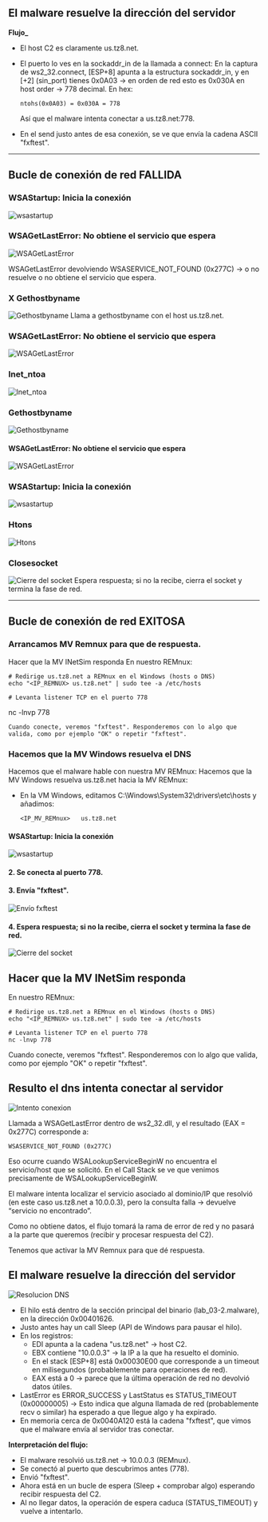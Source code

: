 

## El malware resuelve la dirección del servidor
**Flujo_**
- El host C2 es claramente us.tz8.net.
- El puerto lo ves en la sockaddr_in de la llamada a connect: En la captura de ws2_32.connect, [ESP+8] apunta a la estructura sockaddr_in, y en [+2] (sin_port) tienes 0x0A03 → en orden de red esto es 0x030A en host order → 778 decimal.
  En hex:
  ```
  ntohs(0x0A03) = 0x030A = 778
  ```
  Así que el malware intenta conectar a us.tz8.net:778.
  
- En el send justo antes de esa conexión, se ve que envía la cadena ASCII "fxftest".

___________________________________________________________________
## Bucle de conexión de red FALLIDA

### WSAStartup: Inicia la conexión
![wsastartup](capturas/wsastartup.png)


### WSAGetLastError: No obtiene el servicio que espera
![WSAGetLastError](capturas/wsagetlasterror.png)

WSAGetLastError devolviendo WSASERVICE_NOT_FOUND (0x277C) → o no resuelve o no obtiene el servicio que espera.

### X Gethostbyname
![Gethostbyname](capturas/gethostbyname.png)
Llama a gethostbyname con el host us.tz8.net.


### WSAGetLastError: No obtiene el servicio que espera
![WSAGetLastError](capturas/wsagetlasterror.png)


### Inet_ntoa
![Inet_ntoa](capturas/inet_ntoa.png)


### Gethostbyname
![Gethostbyname](capturas/gethostbyname.png)



#### WSAGetLastError: No obtiene el servicio que espera
![WSAGetLastError](capturas/wsagetlasterror.png)


### WSAStartup: Inicia la conexión
![wsastartup](capturas/wsastartup.png)


### Htons
![Htons](capturas/htons.png)


### Closesocket
![Cierre del socket](capturas/closesocket.png)
Espera respuesta; si no la recibe, cierra el socket y termina la fase de red.

___________________________________________________________
## Bucle de conexión de red EXITOSA
### Arrancamos MV Remnux para que de respuesta.
Hacer que la MV INetSim responda
En nuestro REMnux:
```
# Redirige us.tz8.net a REMnux en el Windows (hosts o DNS)
echo "<IP_REMNUX> us.tz8.net" | sudo tee -a /etc/hosts

# Levanta listener TCP en el puerto 778
```
nc -lnvp 778
```
Cuando conecte, veremos "fxftest". Responderemos con lo algo que valida, como por ejemplo "OK" o repetir "fxftest".
```

### Hacemos que la MV Windows resuelva el DNS
Hacemos que el malware hable con nuestra MV REMnux: Hacemos que la MV Windows resuelva us.tz8.net hacia la MV REMnux:
- En la VM Windows, editamos C:\Windows\System32\drivers\etc\hosts y añadimos:
  ```
  <IP_MV_REMnux>   us.tz8.net
  ```



#### WSAStartup: Inicia la conexión
![wsastartup](capturas/wsastartup.png)



#### 2. Se conecta al puerto 778.

#### 3. Envía "fxftest".
![Envío fxftest](capturas/send-fxftest.png)

#### 4. Espera respuesta; si no la recibe, cierra el socket y termina la fase de red.
![Cierre del socket](captura/closesocket.png)

## Hacer que la MV INetSim responda
En nuestro REMnux:
```
# Redirige us.tz8.net a REMnux en el Windows (hosts o DNS)
echo "<IP_REMNUX> us.tz8.net" | sudo tee -a /etc/hosts

# Levanta listener TCP en el puerto 778
nc -lnvp 778
```
Cuando conecte, veremos "fxftest". Responderemos con lo algo que valida, como por ejemplo "OK" o repetir "fxftest".


## Resulto el dns intenta conectar al servidor

![Intento conexion](capturas/intento-conexion.png)

Llamada a WSAGetLastError dentro de ws2_32.dll, y el resultado (EAX = 0x277C) corresponde a:
```
WSASERVICE_NOT_FOUND (0x277C)
```
Eso ocurre cuando WSALookupServiceBeginW no encuentra el servicio/host que se solicitó. En el Call Stack se ve que venimos precisamente de WSALookupServiceBeginW.

El malware intenta localizar el servicio asociado al dominio/IP que resolvió (en este caso us.tz8.net a 10.0.0.3), pero la consulta falla → devuelve “servicio no encontrado”.

Como no obtiene datos, el flujo tomará la rama de error de red y no pasará a la parte que queremos (recibir y procesar respuesta del C2).

Tenemos que activar la MV Remnux para que dé respuesta.



## El malware resuelve la dirección del servidor

![Resolucion DNS](capturas/resolucion-dns.png)

- El hilo está dentro de la sección principal del binario (lab_03-2.malware), en la dirección 0x00401626.
- Justo antes hay un call Sleep (API de Windows para pausar el hilo).
- En los registros:
  - EDI apunta a la cadena "us.tz8.net" → host C2.
  - EBX contiene "10.0.0.3" → la IP a la que ha resuelto el dominio.
  - En el stack [ESP+8] está 0x00030E00 que corresponde a un timeout en milisegundos (probablemente para operaciones de red).
  - EAX está a 0 → parece que la última operación de red no devolvió datos útiles.
- LastError es ERROR_SUCCESS y LastStatus es STATUS_TIMEOUT (0x00000005) → Esto indica que alguna llamada de red (probablemente recv o similar) ha esperado a que llegue algo y ha expirado.
- En memoria cerca de 0x0040A120 está la cadena "fxftest", que vimos que el malware envía al servidor tras conectar.


**Interpretación del flujo:**
- El malware resolvió us.tz8.net → 10.0.0.3 (REMnux).
- Se conectó al puerto que descubrimos antes (778).
- Envió "fxftest".
- Ahora está en un bucle de espera (Sleep + comprobar algo) esperando recibir respuesta del C2.
- Al no llegar datos, la operación de espera caduca (STATUS_TIMEOUT) y vuelve a intentarlo.
